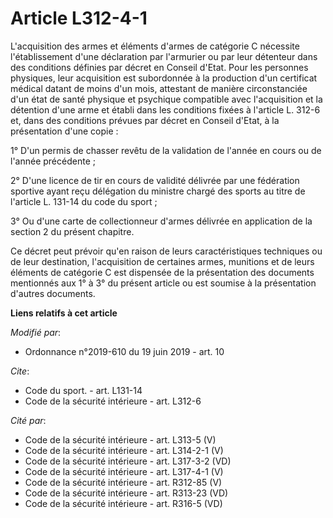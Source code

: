 # Article L312-4-1

L'acquisition des armes et éléments d'armes de catégorie C nécessite l'établissement d'une déclaration par l'armurier ou par
leur détenteur dans des conditions définies par décret en Conseil d'Etat. Pour les personnes physiques, leur acquisition est
subordonnée à la production d'un certificat médical datant de moins d'un mois, attestant de manière circonstanciée d'un état
de santé physique et psychique compatible avec l'acquisition et la détention d'une arme et établi dans les conditions fixées
à l'article L. 312-6  et, dans des conditions prévues par décret en Conseil d'Etat, à la présentation d'une copie :

1° D'un permis de chasser revêtu de la validation de l'année en cours ou de l'année précédente ;

2° D'une licence de tir en cours de validité délivrée par une fédération sportive ayant reçu délégation du ministre chargé
des sports au titre de l'article L. 131-14 du code du sport ;

3° Ou d'une carte de collectionneur d'armes délivrée en application de la section 2 du présent chapitre.

Ce décret peut prévoir qu'en raison de leurs caractéristiques techniques ou de leur destination, l'acquisition de certaines
armes, munitions et de leurs éléments de catégorie C est dispensée de la présentation des documents mentionnés aux 1° à 3° du
présent article ou est soumise à la présentation d'autres documents.

**Liens relatifs à cet article**

_Modifié par_:

  - Ordonnance n°2019-610 du 19 juin 2019 - art. 10

_Cite_:

  - Code du sport. - art. L131-14
  - Code de la sécurité intérieure - art. L312-6

_Cité par_:

  - Code de la sécurité intérieure - art. L313-5 (V)
  - Code de la sécurité intérieure - art. L314-2-1 (V)
  - Code de la sécurité intérieure - art. L317-3-2 (VD)
  - Code de la sécurité intérieure - art. L317-4-1 (V)
  - Code de la sécurité intérieure - art. R312-85 (V)
  - Code de la sécurité intérieure - art. R313-23 (VD)
  - Code de la sécurité intérieure - art. R316-5 (VD)
